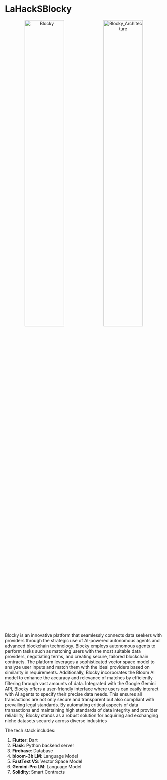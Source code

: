 # LaHackSBlocky

<p align="center">
  <img src="https://github.com/explomind1/LaHacksBlocky/assets/130941980/009f3584-9f06-47e0-ac48-dbc0a170a01f" alt="Blocky" style="width: 50%; float: left;"/>
  <img src="https://github.com/explomind1/LaHacksBlocky/assets/130941980/e7c28219-8309-416e-beab-0c7bb8e1e988" alt="Blocky_Architecture" style="width: 50%; float: left;"/>
</p>



Blocky is an innovative platform that seamlessly connects data seekers with providers through the strategic use of AI-powered autonomous agents and advanced blockchain technology. Blocky employs autonomous agents to perform tasks such as matching users with the most suitable data providers, negotiating terms, and creating secure, tailored blockchain contracts. The platform leverages a sophisticated vector space model to analyze user inputs and match them with the ideal providers based on similarity in requirements. Additionally, Blocky incorporates the Bloom AI model to enhance the accuracy and relevance of matches by efficiently filtering through vast amounts of data. Integrated with the Google Gemini API, Blocky offers a user-friendly interface where users can easily interact with AI agents to specify their precise data needs. This ensures all transactions are not only secure and transparent but also compliant with prevailing legal standards. By automating critical aspects of data transactions and maintaining high standards of data integrity and provider reliability, Blocky stands as a robust solution for acquiring and exchanging niche datasets securely across diverse industries

The tech stack includes:
1. **Flutter**: Dart
2. **Flask**: Python backend server
3. **Firebase**: Database
4. **bloom-3b LM**: Language Model
5. **FastText VS**: Vector Space Model
6. **Gemini-Pro LM**: Language Model
7. **Solidity**: Smart Contracts

